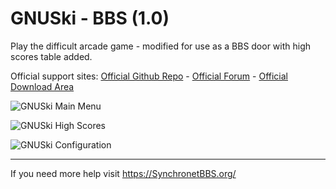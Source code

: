 # GNUSki - BBS (1.0)
Play the difficult arcade game - modified for use as a BBS door with high scores table added.

Official support sites: [Official Github Repo](https://github.com/fstltna/GNUSki-BBS) - [Official Forum](https://synchronetbbs.org/index.php/forum/gnuski)  - [Official Download Area](https://synchronetbbs.org/index.php/downloads/category/3-doors)

![GNUSki Main Menu](https://synchronetbbs.org/GNUSki/GNUSki_MainMenu.png) 

![GNUSki High Scores](https://synchronetbbs.org/GNUSki/GNUSki_Scores.png) 

![GNUSki Configuration](https://synchronetbbs.org/GNUSki/GNUSki_Setup.png) 

---

If you need more help visit https://SynchronetBBS.org/
